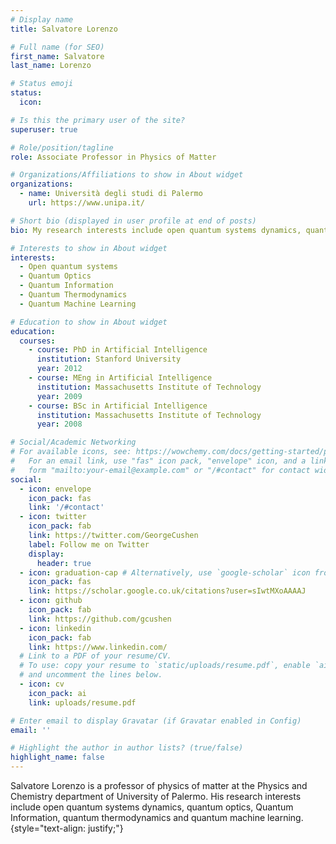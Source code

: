 ```yaml
---
# Display name
title: Salvatore Lorenzo

# Full name (for SEO)
first_name: Salvatore
last_name: Lorenzo

# Status emoji
status:
  icon: 

# Is this the primary user of the site?
superuser: true

# Role/position/tagline
role: Associate Professor in Physics of Matter

# Organizations/Affiliations to show in About widget
organizations:
  - name: Università degli studi di Palermo
    url: https://www.unipa.it/

# Short bio (displayed in user profile at end of posts)
bio: My research interests include open quantum systems dynamics, quantum optics, Quantum Information, quantum thermodynamics and quantum machine learning.

# Interests to show in About widget
interests:
  - Open quantum systems
  - Quantum Optics
  - Quantum Information
  - Quantum Thermodynamics
  - Quantum Machine Learning

# Education to show in About widget
education:
  courses:
    - course: PhD in Artificial Intelligence
      institution: Stanford University
      year: 2012
    - course: MEng in Artificial Intelligence
      institution: Massachusetts Institute of Technology
      year: 2009
    - course: BSc in Artificial Intelligence
      institution: Massachusetts Institute of Technology
      year: 2008

# Social/Academic Networking
# For available icons, see: https://wowchemy.com/docs/getting-started/page-builder/#icons
#   For an email link, use "fas" icon pack, "envelope" icon, and a link in the
#   form "mailto:your-email@example.com" or "/#contact" for contact widget.
social:
  - icon: envelope
    icon_pack: fas
    link: '/#contact'
  - icon: twitter
    icon_pack: fab
    link: https://twitter.com/GeorgeCushen
    label: Follow me on Twitter
    display:
      header: true
  - icon: graduation-cap # Alternatively, use `google-scholar` icon from `ai` icon pack
    icon_pack: fas
    link: https://scholar.google.co.uk/citations?user=sIwtMXoAAAAJ
  - icon: github
    icon_pack: fab
    link: https://github.com/gcushen
  - icon: linkedin
    icon_pack: fab
    link: https://www.linkedin.com/
  # Link to a PDF of your resume/CV.
  # To use: copy your resume to `static/uploads/resume.pdf`, enable `ai` icons in `params.yaml`,
  # and uncomment the lines below.
  - icon: cv
    icon_pack: ai
    link: uploads/resume.pdf

# Enter email to display Gravatar (if Gravatar enabled in Config)
email: ''

# Highlight the author in author lists? (true/false)
highlight_name: false
---
```


Salvatore Lorenzo is a professor of physics of matter at the Physics and Chemistry department of University of Palermo. His research interests include open quantum systems dynamics, quantum optics, Quantum Information, quantum thermodynamics and quantum machine learning.
{style="text-align: justify;"}
